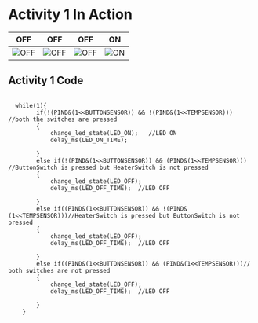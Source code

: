 # Activity 1 In Action

|OFF|OFF|OFF|ON|
|:--:|:--:|:--:|:--:|
|![OFF](https://user-images.githubusercontent.com/80662569/115880845-cb579200-a468-11eb-8c5f-c0a4af578e13.PNG) |![OFF](https://user-images.githubusercontent.com/80662569/115880893-d5799080-a468-11eb-9b5c-994641382343.PNG)|![OFF](https://user-images.githubusercontent.com/80662569/115880899-d6aabd80-a468-11eb-96f0-ede2b16d1dfb.PNG)|![ON](https://user-images.githubusercontent.com/80662569/115880895-d6122700-a468-11eb-9f96-7bf86424943e.PNG)|


## Activity 1 Code 
```
	
  while(1){
        if(!(PIND&(1<<BUTTONSENSOR)) && !(PIND&(1<<TEMPSENSOR))) //both the switches are pressed
        {
            change_led_state(LED_ON);   //LED ON
		    delay_ms(LED_ON_TIME); 

        }
        else if(!(PIND&(1<<BUTTONSENSOR)) && (PIND&(1<<TEMPSENSOR))) //ButtonSwitch is pressed but HeaterSwitch is not pressed
        {
            change_led_state(LED_OFF);
		    delay_ms(LED_OFF_TIME);	 //LED OFF

        }
        else if((PIND&(1<<BUTTONSENSOR)) && !(PIND&(1<<TEMPSENSOR)))//HeaterSwitch is pressed but ButtonSwitch is not pressed
        {
            change_led_state(LED_OFF);
		    delay_ms(LED_OFF_TIME);	 //LED OFF

        }
        else if((PIND&(1<<BUTTONSENSOR)) && (PIND&(1<<TEMPSENSOR)))// both switches are not pressed
        {
            change_led_state(LED_OFF);
		    delay_ms(LED_OFF_TIME);	 //LED OFF

        }
    }

```
